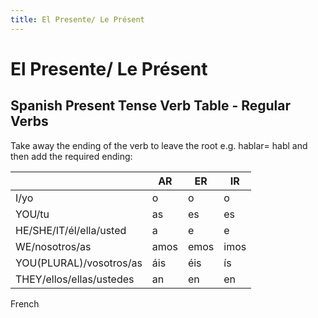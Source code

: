 ```yaml
---
title: El Presente/ Le Présent 
---
```

<div class="jumbotron text-center">
  <h1>El Presente/ Le Présent</h1>
</div>

<div class="row">
  
<div class="col-sm-6">
   </div>
  
  <div class="container">
  <h2>Spanish Present Tense Verb Table - Regular Verbs</h2>
  <p>Take away the ending of the verb to leave the root e.g. hablar= habl and then add the required ending:</p>            
  <table class="table table-striped">
    <thead>
      <tr>
        <th></th>
        <th>AR</th>
        <th>ER</th>
        <th>IR</th>
      </tr>
    </thead>
    <tbody>
      <tr>
        <td>I/yo</td>
        <td>o</td>
        <td>o</td>
        <td>o</td>
      </tr>
      <tr>
        <td>YOU/tu</td>
        <td>as</td>
        <td>es</td>
        <td>es</td>
      </tr>
      <tr>
        <td>HE/SHE/IT/él/ella/usted</td>
        <td>a</td>
        <td>e</td>
        <td>e</td>
      </tr>
      <tr>
        <td>WE/nosotros/as</td>
        <td>amos</td>
        <td>emos</td>
        <td>imos</td>
      </tr>
      <tr>
        <td>YOU(PLURAL)/vosotros/as</td>
        <td>áis</td>
        <td>éis</td>
        <td>ís</td>
      </tr>
      <tr>
        <td>THEY/ellos/ellas/ustedes</td>
        <td>an</td>
        <td>en</td>
        <td>en</td>
      </tr>
    </tbody>
  </table>
</div>


  
  
 <div class="col-sm-6">
   <p> French</p>
  </div>

